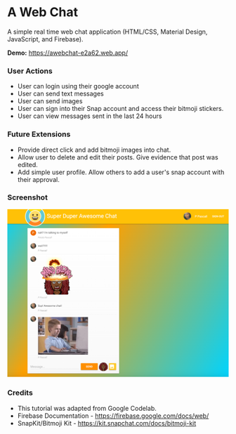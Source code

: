 # A Web Chat

A simple real time web chat application (HTML/CSS, Material Design, JavaScript, and Firebase).

**Demo:** https://awebchat-e2a62.web.app/



### User Actions

-  User can login using their google account
-  User can send text messages
-  User can send images
- User can sign into their Snap account and access their bitmoji stickers.
-  User can view messages sent in the last 24 hours



### Future Extensions

-  Provide direct click and add bitmoji images into chat.
-  Allow user to delete and edit their posts. Give evidence that post was edited.
-  Add simple user profile. Allow others to add a user's snap account with their approval.



### Screenshot

<img src="https://github.com/SeePetulaCode/A-firebase-web-chat/blob/master/public/images/Screen%20Shot%202020-08-04%20at%203.12.33%20PM.png?raw=true">



### Credits

- This tutorial was adapted from Google Codelab.
- Firebase Documentation -  https://firebase.google.com/docs/web/
- SnapKit/Bitmoji Kit - https://kit.snapchat.com/docs/bitmoji-kit







